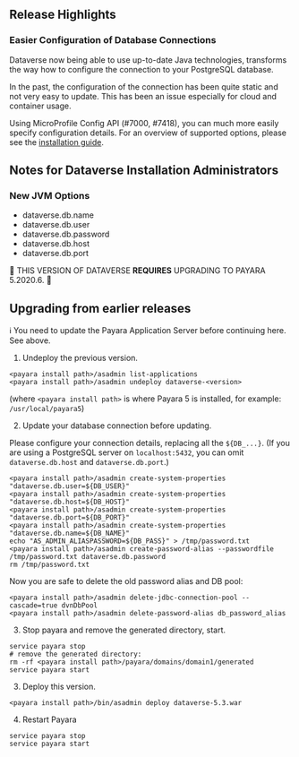 ## Release Highlights

### Easier Configuration of Database Connections

Dataverse now being able to use up-to-date Java technologies, transforms
the way how to configure the connection to your PostgreSQL database.

In the past, the configuration of the connection has been quite static
and not very easy to update. This has been an issue especially for cloud
and container usage.

Using MicroProfile Config API (#7000, #7418), you can much more easily specify configuration
details. For an overview of supported options, please see the
[installation guide](https://guides.dataverse.org/en/5.3/installation/config.html#jvm-options).

## Notes for Dataverse Installation Administrators

### New JVM Options

- dataverse.db.name
- dataverse.db.user
- dataverse.db.password
- dataverse.db.host
- dataverse.db.port

<!-- ## Update to Payara Platform 5.2020.6 -->
<!-- ... -->

<!-- PLACEHOLDER REPLACEMENT TEXT FOR PAYARA UPGRADE NOTE #7417 -->
🚨 THIS VERSION OF DATAVERSE **REQUIRES** UPGRADING TO PAYARA 5.2020.6. 🚨

<!-- ... -->

## Upgrading from earlier releases

ℹ️ You need to update the Payara Application Server before continuing here. See above.

1. Undeploy the previous version.
```
<payara install path>/asadmin list-applications
<payara install path>/asadmin undeploy dataverse-<version>
```

(where `<payara install path>` is where Payara 5 is installed, for example: `/usr/local/payara5`)

2. Update your database connection before updating.

Please configure your connection details, replacing all the `${DB_...}`.
(If you are using a PostgreSQL server on `localhost:5432`, you can omit `dataverse.db.host` and `dataverse.db.port`.)

```
<payara install path>/asadmin create-system-properties "dataverse.db.user=${DB_USER}"
<payara install path>/asadmin create-system-properties "dataverse.db.host=${DB_HOST}"
<payara install path>/asadmin create-system-properties "dataverse.db.port=${DB_PORT}"
<payara install path>/asadmin create-system-properties "dataverse.db.name=${DB_NAME}"
echo "AS_ADMIN_ALIASPASSWORD=${DB_PASS}" > /tmp/password.txt
<payara install path>/asadmin create-password-alias --passwordfile /tmp/password.txt dataverse.db.password
rm /tmp/password.txt
```

<!-- PLACE HOLDER FOR EJB TIMER DATABASE RESET NOTE #5345 -->

Now you are safe to delete the old password alias and DB pool:
```
<payara install path>/asadmin delete-jdbc-connection-pool --cascade=true dvnDbPool
<payara install path>/asadmin delete-password-alias db_password_alias
```

3. Stop payara and remove the generated directory, start.
```
service payara stop
# remove the generated directory:
rm -rf <payara install path>/payara/domains/domain1/generated
service payara start
```

3. Deploy this version.
```
<payara install path>/bin/asadmin deploy dataverse-5.3.war
```

4. Restart Payara
```
service payara stop
service payara start
```
